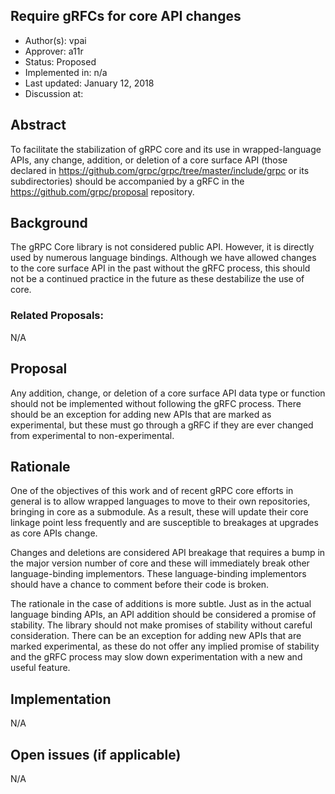 Require gRFCs for core API changes
----
* Author(s): vpai
* Approver: a11r
* Status: Proposed
* Implemented in: n/a
* Last updated: January 12, 2018
* Discussion at:

## Abstract

To facilitate the stabilization of gRPC core and its use in
wrapped-language APIs, any change, addition, or deletion of a core
surface API (those declared in
https://github.com/grpc/grpc/tree/master/include/grpc or its
subdirectories) should be accompanied by a gRFC in the
https://github.com/grpc/proposal repository.

## Background

The gRPC Core library is not considered public API. However, it is
directly used by numerous language bindings. Although we have allowed
changes to the core surface API in the past without the gRFC process,
this should not be a continued practice in the future as these
destabilize the use of core.

### Related Proposals:

N/A

## Proposal

Any addition, change, or deletion of a core surface API data type or
function should not be implemented without following the gRFC
process. There should be an exception for adding new APIs that are
marked as experimental, but these must go through a gRFC if they are
ever changed from experimental to non-experimental.

## Rationale

One of the objectives of this work and of recent gRPC core efforts in
general is to allow wrapped languages to move to their own
repositories, bringing in core as a submodule. As a result, these will
update their core linkage point less frequently and are susceptible to
breakages at upgrades as core APIs change.

Changes and deletions are considered API breakage that requires a bump
in the major version number of core and these will immediately break
other language-binding implementors. These language-binding
implementors should have a chance to comment before their code is
broken.

The rationale in the case of additions is more subtle. Just as in the
actual language binding APIs, an API addition should be considered a
promise of stability. The library should not make promises of
stability without careful consideration. There can be an exception for
adding new APIs that are marked experimental, as these do not offer any
implied promise of stability and the gRFC process may slow down
experimentation with a new and useful feature.

## Implementation

N/A

## Open issues (if applicable)

N/A
